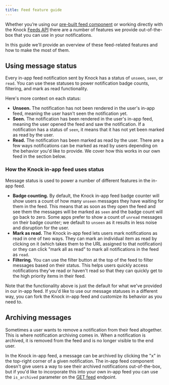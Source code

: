 ```yaml
---
title: Feed feature guide
---
```


Whether you’re using our [pre-built feed component](https://github.com/knocklabs/react-notification-feed) or working directly with the Knock [Feeds API](/reference#feeds) there are a number of features we provide out-of-the-box that you can use in your notifications. 

In this guide we'll provide an overview of these feed-related features and how to make the most of them. 

## Using message status
Every in-app feed notification sent by Knock has a status of `unseen`, `seen`, or `read`. You can use these statuses to power notification badge counts, filtering, and mark as read functionality. 

Here's more context on each status:
- **Unseen.** The notification has not been rendered in the user's in-app feed, meaning the user hasn't seen the notification yet. 
- **Seen.** The notification has been rendered in the user's in-app feed, meaning the user opened the feed and saw the notification. If a notification has a status of `seen`, it means that it has not yet been marked as read by the user. 
- **Read.** The notification has been marked as read by the user. There are a few ways notifications can be marked as read by users depending on the behavior you'd like to provide. We cover how this works in our own feed in the section below. 

### How the Knock in-app feed uses status
Message status is used to power a number of different features in the in-app feed. 
- **Badge counting.** By default, the Knock in-app feed badge counter will show users a count of how many `unseen` messages they have waiting for them in the feed. This means that as soon as they open the feed and see them the messages will be marked as `seen` and the badge count will go back to zero. Some apps prefer to show a count of `unread` messages on their badge counter; we default to `unseen` as it results in less noise and disruption for the user. 
- **Mark as read.** The Knock in-app feed lets users mark notifications as read in one of two ways. They can mark an individual item as read by clicking on it (which takes them to the URL assigned to that notification) or they can click "mark all as read" to mark all notifications in the feed as `read`. 
- **Filtering.** You can use the filter button at the top of the feed to filter messages based on their status. This helps users quickly access notifications they've read or haven't read so that they can quickly get to the high priority items in their feed. 

Note that the functionality above is just the default for what we've provided in our in-app feed. If you'd like to use our message statuses in a different way, you can fork the Knock in-app feed and customize its behavior as you need to. 


## Archiving messages
Sometimes a user wants to remove a notification from their feed altogether. This is where notification archiving comes in. When a notification is archived, it is removed from the feed and is no longer visible to the end user.

In the Knock in-app feed, a message can be archived by clicking the "x" in the top-right corner of a given notification. The in-app feed component doesn't give users a way to see their archived notifications out-of-the-box, but if you'd like to incorporate this into your own in-app feed you can use the `is_archived` parameter on the [GET feed](/reference#get-feed) endpoint.




